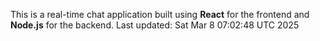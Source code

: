 This is a real-time chat application built using **React** for the frontend and **Node.js** for the backend.
Last updated: Sat Mar  8 07:02:48 UTC 2025
